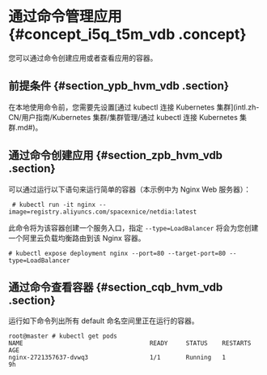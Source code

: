 # 通过命令管理应用 {#concept_i5q_t5m_vdb .concept}

您可以通过命令创建应用或者查看应用的容器。

## 前提条件 {#section_ypb_hvm_vdb .section}

在本地使用命令前，您需要先设置[通过 kubectl 连接 Kubernetes 集群](intl.zh-CN/用户指南/Kubernetes 集群/集群管理/通过 kubectl 连接 Kubernetes 集群.md#)。

## 通过命令创建应用 {#section_zpb_hvm_vdb .section}

可以通过运行以下语句来运行简单的容器（本示例中为 Nginx Web 服务器）：

```
 # kubectl run -it nginx --image=registry.aliyuncs.com/spacexnice/netdia:latest
```

此命令将为该容器创建一个服务入口，指定 `--type=LoadBalancer` 将会为您创建一个阿里云负载均衡路由到该 Nginx 容器。

```
# kubectl expose deployment nginx --port=80 --target-port=80 --type=LoadBalancer
```

## 通过命令查看容器 {#section_cqb_hvm_vdb .section}

运行如下命令列出所有 default 命名空间里正在运行的容器。

```
root@master # kubectl get pods
NAME                                   READY     STATUS    RESTARTS   AGE
nginx-2721357637-dvwq3                 1/1       Running   1          9h
```

